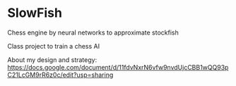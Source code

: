# SlowFish
Chess engine by neural networks to approximate stockfish

Class project to train a chess AI

About my design and strategy:
https://docs.google.com/document/d/11fdvNxrN6vfw9nvdUjcCBB1wQQ93pC21LcGM9rR6z0c/edit?usp=sharing
